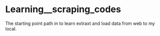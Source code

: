 # Learning__scraping_codes
The starting point path in to learn extraxt and load data from web to my local.
